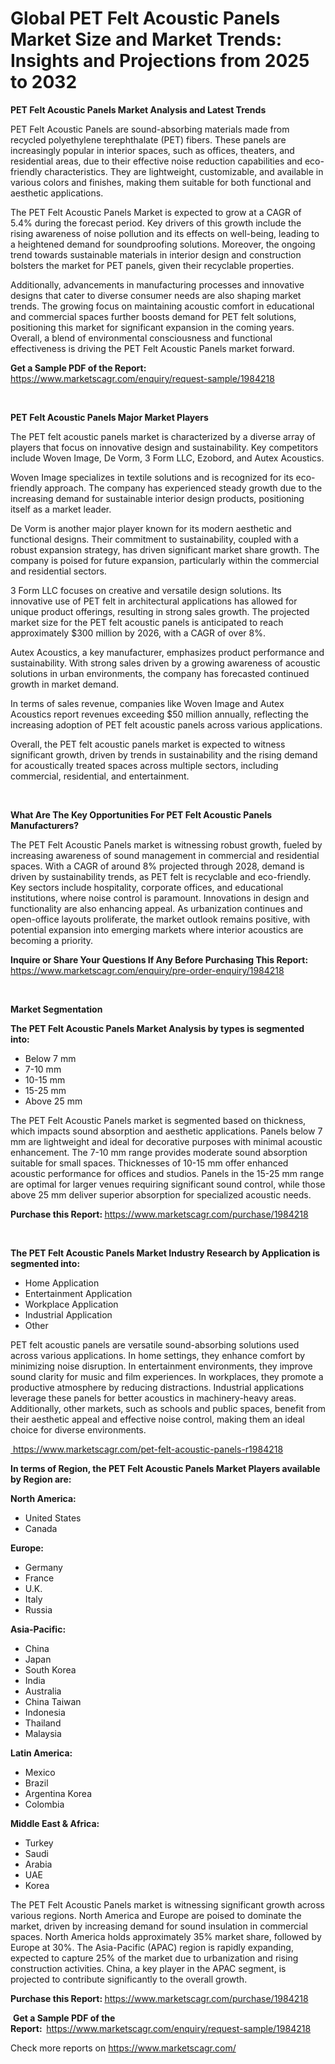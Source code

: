 <p><h1>Global PET Felt Acoustic Panels Market Size and Market Trends: Insights and Projections from 2025 to 2032</h1></p><p><strong>PET Felt Acoustic Panels Market Analysis and Latest Trends</strong></p>
<p><p>PET Felt Acoustic Panels are sound-absorbing materials made from recycled polyethylene terephthalate (PET) fibers. These panels are increasingly popular in interior spaces, such as offices, theaters, and residential areas, due to their effective noise reduction capabilities and eco-friendly characteristics. They are lightweight, customizable, and available in various colors and finishes, making them suitable for both functional and aesthetic applications.</p><p>The PET Felt Acoustic Panels Market is expected to grow at a CAGR of 5.4% during the forecast period. Key drivers of this growth include the rising awareness of noise pollution and its effects on well-being, leading to a heightened demand for soundproofing solutions. Moreover, the ongoing trend towards sustainable materials in interior design and construction bolsters the market for PET panels, given their recyclable properties. </p><p>Additionally, advancements in manufacturing processes and innovative designs that cater to diverse consumer needs are also shaping market trends. The growing focus on maintaining acoustic comfort in educational and commercial spaces further boosts demand for PET felt solutions, positioning this market for significant expansion in the coming years. Overall, a blend of environmental consciousness and functional effectiveness is driving the PET Felt Acoustic Panels market forward.</p></p>
<p><strong>Get a Sample PDF of the Report:&nbsp;</strong> <a href="https://www.marketscagr.com/enquiry/request-sample/1984218?utm_campaign=1895&utm_medium=2&utm_source=Github&utm_content=ia&utm_term=30012025&utm_id=pet-felt-acoustic-panels">https://www.marketscagr.com/enquiry/request-sample/1984218</a></p>
<p>&nbsp;</p>
<p><strong>PET Felt Acoustic Panels Major Market Players</strong></p>
<p><p>The PET felt acoustic panels market is characterized by a diverse array of players that focus on innovative design and sustainability. Key competitors include Woven Image, De Vorm, 3 Form LLC, Ezobord, and Autex Acoustics. </p><p>Woven Image specializes in textile solutions and is recognized for its eco-friendly approach. The company has experienced steady growth due to the increasing demand for sustainable interior design products, positioning itself as a market leader.</p><p>De Vorm is another major player known for its modern aesthetic and functional designs. Their commitment to sustainability, coupled with a robust expansion strategy, has driven significant market share growth. The company is poised for future expansion, particularly within the commercial and residential sectors.</p><p>3 Form LLC focuses on creative and versatile design solutions. Its innovative use of PET felt in architectural applications has allowed for unique product offerings, resulting in strong sales growth. The projected market size for the PET felt acoustic panels is anticipated to reach approximately $300 million by 2026, with a CAGR of over 8%.</p><p>Autex Acoustics, a key manufacturer, emphasizes product performance and sustainability. With strong sales driven by a growing awareness of acoustic solutions in urban environments, the company has forecasted continued growth in market demand.</p><p>In terms of sales revenue, companies like Woven Image and Autex Acoustics report revenues exceeding $50 million annually, reflecting the increasing adoption of PET felt acoustic panels across various applications.</p><p>Overall, the PET felt acoustic panels market is expected to witness significant growth, driven by trends in sustainability and the rising demand for acoustically treated spaces across multiple sectors, including commercial, residential, and entertainment.</p></p>
<p>&nbsp;</p>
<p><strong>What Are The Key Opportunities For PET Felt Acoustic Panels Manufacturers?</strong></p>
<p><p>The PET Felt Acoustic Panels market is witnessing robust growth, fueled by increasing awareness of sound management in commercial and residential spaces. With a CAGR of around 8% projected through 2028, demand is driven by sustainability trends, as PET felt is recyclable and eco-friendly. Key sectors include hospitality, corporate offices, and educational institutions, where noise control is paramount. Innovations in design and functionality are also enhancing appeal. As urbanization continues and open-office layouts proliferate, the market outlook remains positive, with potential expansion into emerging markets where interior acoustics are becoming a priority.</p></p>
<p><strong>Inquire or Share Your Questions If Any Before Purchasing This Report:</strong> <a href="https://www.marketscagr.com/enquiry/pre-order-enquiry/1984218?utm_campaign=1895&utm_medium=2&utm_source=Github&utm_content=ia&utm_term=30012025&utm_id=pet-felt-acoustic-panels">https://www.marketscagr.com/enquiry/pre-order-enquiry/1984218</a></p>
<p>&nbsp;</p>
<p><strong>Market Segmentation</strong></p>
<p><strong>The PET Felt Acoustic Panels Market Analysis by types is segmented into:</strong></p>
<p><ul><li>Below 7 mm</li><li>7-10 mm</li><li>10-15 mm</li><li>15-25 mm</li><li>Above 25 mm</li></ul></p>
<p><p>The PET Felt Acoustic Panels market is segmented based on thickness, which impacts sound absorption and aesthetic applications. Panels below 7 mm are lightweight and ideal for decorative purposes with minimal acoustic enhancement. The 7-10 mm range provides moderate sound absorption suitable for small spaces. Thicknesses of 10-15 mm offer enhanced acoustic performance for offices and studios. Panels in the 15-25 mm range are optimal for larger venues requiring significant sound control, while those above 25 mm deliver superior absorption for specialized acoustic needs.</p></p>
<p><strong>Purchase this Report:&nbsp;</strong><a href="https://www.marketscagr.com/purchase/1984218?utm_campaign=1895&utm_medium=2&utm_source=Github&utm_content=ia&utm_term=30012025&utm_id=pet-felt-acoustic-panels">https://www.marketscagr.com/purchase/1984218</a></p>
<p>&nbsp;</p>
<p><strong>The PET Felt Acoustic Panels Market Industry Research by Application is segmented into:</strong></p>
<p><ul><li>Home Application</li><li>Entertainment Application</li><li>Workplace Application</li><li>Industrial Application</li><li>Other</li></ul></p>
<p><p>PET felt acoustic panels are versatile sound-absorbing solutions used across various applications. In home settings, they enhance comfort by minimizing noise disruption. In entertainment environments, they improve sound clarity for music and film experiences. In workplaces, they promote a productive atmosphere by reducing distractions. Industrial applications leverage these panels for better acoustics in machinery-heavy areas. Additionally, other markets, such as schools and public spaces, benefit from their aesthetic appeal and effective noise control, making them an ideal choice for diverse environments.</p></p>
<p><a href="https://www.marketscagr.com/pet-felt-acoustic-panels-r1984218?utm_campaign=1895&utm_medium=2&utm_source=Github&utm_content=ia&utm_term=30012025&utm_id=pet-felt-acoustic-panels">&nbsp;https://www.marketscagr.com/pet-felt-acoustic-panels-r1984218</a></p>
<p><strong>In terms of Region, the PET Felt Acoustic Panels Market Players available by Region are:</strong></p>
<p>
    <p> <strong> North America: </strong>
        <ul>
            <li>United States</li>
            <li>Canada</li>
        </ul>
        </p> 
    <p> <strong> Europe: </strong>
        <ul>
            <li>Germany</li>
            <li>France</li>
            <li>U.K.</li>
            <li>Italy</li>
            <li>Russia</li>
        </ul>
        </p> 
    <p> <strong> Asia-Pacific: </strong>
        <ul>
            <li>China</li>
            <li>Japan</li>
            <li>South Korea</li>
            <li>India</li>
            <li>Australia</li>
            <li>China Taiwan</li>
            <li>Indonesia</li>
            <li>Thailand</li>
            <li>Malaysia</li>
        </ul>
        </p> 
    <p> <strong> Latin America: </strong>
        <ul>
            <li>Mexico</li>
            <li>Brazil</li>
            <li>Argentina Korea</li>
            <li>Colombia</li>
        </ul>
        </p> 
    <p> <strong> Middle East & Africa: </strong>
        <ul>
            <li>Turkey</li>
            <li>Saudi</li>
            <li>Arabia</li>
            <li>UAE</li>
            <li>Korea</li>
        </ul>
    </p>
    </p>
<p><p>The PET Felt Acoustic Panels market is witnessing significant growth across various regions. North America and Europe are poised to dominate the market, driven by increasing demand for sound insulation in commercial spaces. North America holds approximately 35% market share, followed by Europe at 30%. The Asia-Pacific (APAC) region is rapidly expanding, expected to capture 25% of the market due to urbanization and rising construction activities. China, a key player in the APAC segment, is projected to contribute significantly to the overall growth.</p></p>
<p><strong>Purchase this Report: </strong><a href="https://www.marketscagr.com/purchase/1984218?utm_campaign=1895&utm_medium=2&utm_source=Github&utm_content=ia&utm_term=30012025&utm_id=pet-felt-acoustic-panels">https://www.marketscagr.com/purchase/1984218</a></p>
<p>&nbsp;<strong>Get a Sample PDF of the Report:&nbsp;&nbsp;</strong><a href="https://www.marketscagr.com/enquiry/request-sample/1984218?utm_campaign=1895&utm_medium=2&utm_source=Github&utm_content=ia&utm_term=30012025&utm_id=pet-felt-acoustic-panels">https://www.marketscagr.com/enquiry/request-sample/1984218</a></p>
<p><strong></strong></p>
<p>Check more reports on <a href="https://www.marketscagr.com/?utm_campaign=1895&utm_medium=2&utm_source=Github&utm_content=ia&utm_term=30012025&utm_id=pet-felt-acoustic-panels">https://www.marketscagr.com/</a></p>